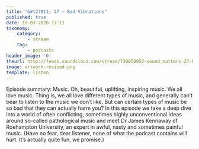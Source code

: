 ```yaml
---
title: "&#127911; 27 – Bad Vibrations"
published: true
date: 19-03-2020 17:11
taxonomy:
    category:
        - stream
    tag:
        - podcasts
header_image: '0'
theurl: http://feeds.soundcloud.com/stream/730058953-sound_matters-27-bad-vibrations.mp3
image: artwork-resized.png
template: listen
--- 
```

Episode summary: Music. Oh, beautiful, uplifting, inspiring music. We all love music. Thing is, we all love different types of music, and generally can’t bear to listen to the music we don’t like. But can certain types of music be so bad that they can actually harm you? In this episode we take a deep dive into a world of often conflicting, sometimes highly unconventional ideas around so-called pathological music and meet Dr James Kennaway of Roehampton University, an expert in awful, nasty and sometimes painful music. (Have no fear, dear listener, none of what the podcast contains will hurt. It’s actually quite fun, we promise.)

